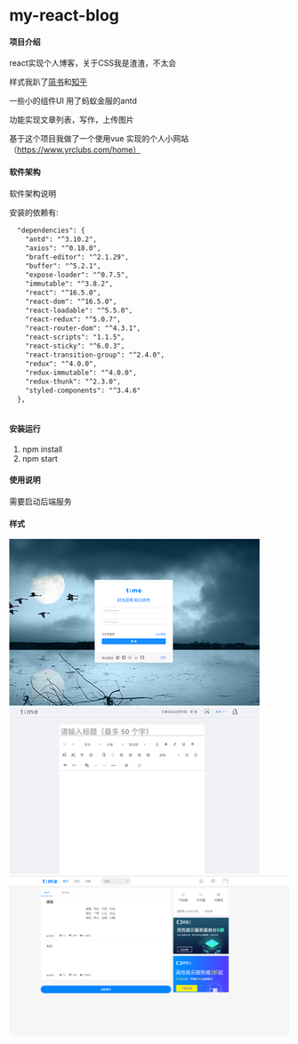 # my-react-blog

#### 项目介绍
react实现个人博客，关于CSS我是渣渣，不太会

样式我趴了[简书](https://www.jianshu.com/)和[知乎](www.zhihu.com)

一些小的组件UI 用了蚂蚁金服的antd

功能实现文章列表，写作，上传图片

基于这个项目我做了一个使用vue 实现的个人小网站（https://www.yrclubs.com/home）

#### 软件架构
软件架构说明

安装的依赖有:
```
  "dependencies": {
    "antd": "^3.10.2",
    "axios": "^0.18.0",
    "braft-editor": "^2.1.29",
    "buffer": "^5.2.1",
    "expose-loader": "^0.7.5",
    "immutable": "^3.8.2",
    "react": "^16.5.0",
    "react-dom": "^16.5.0",
    "react-loadable": "^5.5.0",
    "react-redux": "^5.0.7",
    "react-router-dom": "^4.3.1",
    "react-scripts": "1.1.5",
    "react-sticky": "^6.0.3",
    "react-transition-group": "^2.4.0",
    "redux": "^4.0.0",
    "redux-immutable": "^4.0.0",
    "redux-thunk": "^2.3.0",
    "styled-components": "^3.4.6"
  },
  
```

#### 安装运行

1. npm install
2. npm start

#### 使用说明

需要启动后端服务

#### 样式
![图片](src/statics/login/1.png)
![图片](src/statics/login/3.png)
![图片](src/statics/login/123.png)
